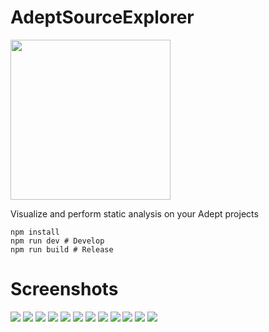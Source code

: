 # AdeptSourceExplorer

<img src="https://raw.github.com/IsaacShelton/AdeptSourceExplorer/master/.github/icon.png" width="256" height="256">

Visualize and perform static analysis on your Adept projects

```
npm install
npm run dev # Develop
npm run build # Release
```

# Screenshots

![](https://github.com/IsaacShelton/AdeptSourceExplorer/raw/master/github/ss1.png)
![](https://github.com/IsaacShelton/AdeptSourceExplorer/raw/master/github/ss2.png)
![](https://github.com/IsaacShelton/AdeptSourceExplorer/raw/master/github/ss3.png)
![](https://github.com/IsaacShelton/AdeptSourceExplorer/raw/master/github/ss4.png)
![](https://github.com/IsaacShelton/AdeptSourceExplorer/raw/master/github/ss5.png)
![](https://github.com/IsaacShelton/AdeptSourceExplorer/raw/master/github/ss6.png)
![](https://github.com/IsaacShelton/AdeptSourceExplorer/raw/master/github/ss7.png)
![](https://github.com/IsaacShelton/AdeptSourceExplorer/raw/master/github/ss8.png)
![](https://github.com/IsaacShelton/AdeptSourceExplorer/raw/master/github/ss9.png)
![](https://github.com/IsaacShelton/AdeptSourceExplorer/raw/master/github/ss10.png)
![](https://github.com/IsaacShelton/AdeptSourceExplorer/raw/master/github/ss11.png)
![](https://github.com/IsaacShelton/AdeptSourceExplorer/raw/master/github/ss12.png)
